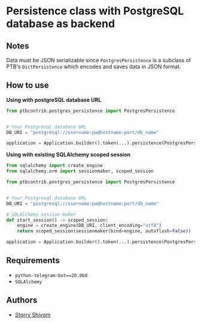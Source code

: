 # Persistence class with PostgreSQL database as backend

## Notes
Data must be JSON serializable since `PostgresPersistence` is a
subclass of PTB's `DictPersistence` which encodes and saves data in JSON format.

## How to use

**Using with postgreSQL database URL**

```python
from ptbcontrib.postgres_persistence import PostgresPersistence


# Your Postgresql database URL
DB_URI = "postgresql://username:pw@hostname:port/db_name"

application = Application.builder().token(...).persistence(PostgresPersistence(url=DB_URI)).build()
```

**Using with existing SQLAlchemy scoped session**
```python
from sqlalchemy import create_engine
from sqlalchemy.orm import sessionmaker, scoped_session

from ptbcontrib.postgres_persistence import PostgresPersistence


# Your Postgresql database URL
DB_URI = "postgresql://username:pw@hostname:port/db_name"

# SQLAlchemy session maker
def start_session() -> scoped_session:
    engine = create_engine(DB_URI, client_encoding="utf8")
    return scoped_session(sessionmaker(bind=engine, autoflush=False))

application = Application.builder().token(...).persistence(PostgresPersistence(session=start_session())).build()
```


## Requirements

*   `python-telegram-bot==20.0b0`
*   `SQLAlchemy`

## Authors

*   [Stɑrry Shivɑm](https://github.com/starry69)

